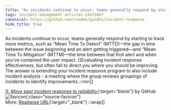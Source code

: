 ```yaml
---
title: "As incidents continue to occur, teams generally respond by starting ..."
tags: incident-management articles-24523467
canonical: https://github.com/readme/guides/incident-response
hide_title: true
---
```


As incidents continue to occur, teams generally respond by starting to track more metrics, such as “Mean Time To Detect” (MTTD)—the gap in time between the issue beginning and an alert getting triggered—and “Mean Time To Mitigation” (MTTM)—the time between that first alert and when you’ve contained the user impact.
[[Evaluating incident response effectiveness, but often fail to direct you *where* you should be improving. The answer is extending your incident response program to also include incident analysis - a meeting where the group reviews groupings of incidents to identify improvements.::rmn]]


[[<cite>_[Move past incident response to reliability](https://github.com/readme/guides/incident-response){:target="_blank"}_</cite> by GitHub ![favicon](https://s2.googleusercontent.com/s2/favicons?domain=github.com){:class="source-favicon"}<br>
_More_: [Readwise URL](https://readwise.io/open/478343386){:target="_blank"}
::wrap]]